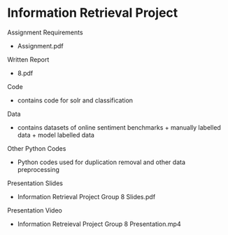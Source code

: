 # Information Retrieval Project

Assignment Requirements
- Assignment.pdf

Written Report
- 8.pdf

Code
- contains code for solr and classification

Data
- contains datasets of online sentiment benchmarks + manually labelled data + model labelled data

Other Python Codes
- Python codes used for duplication removal and other data preprocessing

Presentation Slides
- Information Retrieval Project Group 8 Slides.pdf

Presentation Video
- Information Retreieval Project Group 8 Presentation.mp4
